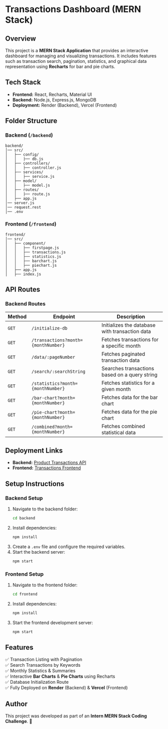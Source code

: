 # Transactions Dashboard (MERN Stack)

## Overview
This project is a **MERN Stack Application** that provides an interactive dashboard for managing and visualizing transactions. It includes features such as transaction search, pagination, statistics, and graphical data representation using **Recharts** for bar and pie charts.

## Tech Stack
- **Frontend:** React, Recharts, Material UI
- **Backend:** Node.js, Express.js, MongoDB
- **Deployment:** Render (Backend), Vercel (Frontend)

## Folder Structure

### **Backend (`/backend`)**
```
backend/
│── src/
│   ├── config/
│   │   ├── db.js
│   ├── controllers/
│   │   ├── controller.js
│   ├── services/
│   │   ├── service.js
│   ├── model/
│   │   ├── model.js
│   ├── routes/
│   │   ├── route.js
│   ├── app.js
│── server.js
│── request.rest
│── .env
```

### **Frontend (`/frontend`)**
```
frontend/
│── src/
│   ├── component/
│   │   ├── firstpage.js
│   │   ├── transactions.js
│   │   ├── statistics.js
│   │   ├── barchart.js
│   │   ├── piechart.js
│   ├── app.js
│   ├── index.js
```

## API Routes
### **Backend Routes**
| Method | Endpoint | Description |
|--------|-------------|-------------|
| `GET` | `/initialize-db` | Initializes the database with transaction data |
| `GET` | `/transactions?month={monthNumber}` | Fetches transactions for a specific month |
| `GET` | `/data/:pageNumber` | Fetches paginated transaction data |
| `GET` | `/search/:searchString` | Searches transactions based on a query string |
| `GET` | `/statistics?month={monthNumber}` | Fetches statistics for a given month |
| `GET` | `/bar-chart?month={monthNumber}` | Fetches data for the bar chart |
| `GET` | `/pie-chart?month={monthNumber}` | Fetches data for the pie chart |
| `GET` | `/combined?month={monthNumber}` | Fetches combined statistical data |

## Deployment Links
- **Backend:** [Product Transactions API](https://product-transactions-ca5a.onrender.com)
- **Frontend:** [Transactions Frontend](https://txnfrontend.vercel.app/)

## Setup Instructions
### **Backend Setup**
1. Navigate to the backend folder:
   ```sh
   cd backend
   ```
2. Install dependencies:
   ```sh
   npm install
   ```
3. Create a `.env` file and configure the required variables.
4. Start the backend server:
   ```sh
   npm start
   ```

### **Frontend Setup**
1. Navigate to the frontend folder:
   ```sh
   cd frontend
   ```
2. Install dependencies:
   ```sh
   npm install
   ```
3. Start the frontend development server:
   ```sh
   npm start
   ```

## Features
✅ Transaction Listing with Pagination  
✅ Search Transactions by Keywords  
✅ Monthly Statistics & Summaries  
✅ Interactive **Bar Charts** & **Pie Charts** using Recharts  
✅ Database Initialization Route  
✅ Fully Deployed on **Render** (Backend) & **Vercel** (Frontend)  

## Author
This project was developed as part of an **Intern MERN Stack Coding Challenge**. 🚀

